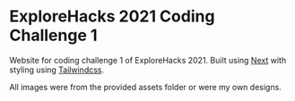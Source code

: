 # ExploreHacks 2021 Coding Challenge 1

Website for coding challenge 1 of ExploreHacks 2021. Built using [Next](https://nextjs.org) with styling using [Tailwindcss](https://tailwindcss.com).  

All images were from the provided assets folder or were my own designs.
